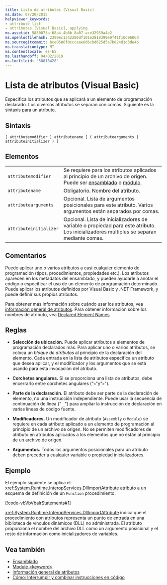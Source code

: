 ```yaml
---
title: Lista de atributos (Visual Basic)
ms.date: 07/20/2015
helpviewer_keywords:
- attribute list
- attributes [Visual Basic], applying
ms.assetid: 5880073a-68a4-4b6b-8a07-ace32959a4e2
ms.openlocfilehash: 2399ec1342280df101e2818399e0f41f10d9606d
ms.sourcegitcommit: bce0586f0cccaae6d6cbd625d5a7b824d1d3de4b
ms.translationtype: MT
ms.contentlocale: es-ES
ms.lasthandoff: 04/02/2019
ms.locfileid: "58818428"
---
```

# <a name="attribute-list-visual-basic"></a>Lista de atributos (Visual Basic)
Especifica los atributos que se aplicará a un elemento de programación declarado. Los diversos atributos se separan con comas. Siguiente es la sintaxis para un atributo.  
  
## <a name="syntax"></a>Sintaxis  
  
```  
[ attributemodifier ] attributename [ ( attributearguments | attributeinitializer ) ]  
```  
  
## <a name="parts"></a>Elementos  
|||
|---|---|
|`attributemodifier`|Se requiere para los atributos aplicados al principio de un archivo de origen. Puede ser [ensamblado](../../../visual-basic/language-reference/modifiers/assembly.md) o [módulo](../../../visual-basic/language-reference/modifiers/module-keyword.md).|
|`attributename`| Obligatorio. Nombre del atributo.|
|`attributearguments`|Opcional. Lista de argumentos posicionales para este atributo. Varios argumentos están separados por comas.|
|`attributeinitializer`|Opcional. Lista de inicializadores de variable o propiedad para este atributo. Los inicializadores múltiples se separan mediante comas.|
  
## <a name="remarks"></a>Comentarios  
 Puede aplicar uno o varios atributos a casi cualquier elemento de programación (tipos, procedimientos, propiedades etc.). Los atributos aparecen en los metadatos del ensamblado, y pueden ayudarle a anotar el código o especificar el uso de un elemento de programación determinado. Puede aplicar los atributos definidos por Visual Basic y .NET Framework, y puede definir sus propios atributos.  

 Para obtener más información sobre cuándo usar los atributos, vea [información general de atributos](../../../visual-basic/programming-guide/concepts/attributes/index.md). Para obtener información sobre los nombres de atributo, vea [Declared Element Names](../../../visual-basic/programming-guide/language-features/declared-elements/declared-element-names.md).  
  
## <a name="rules"></a>Reglas  
  
-   **Selección de ubicación.** Puede aplicar atributos a elementos de programación declarados más. Para aplicar uno o varios atributos, se coloca un *bloque de atributos* al principio de la declaración del elemento. Cada entrada en la lista de atributos especifica un atributo que desea aplicar, y el modificador y los argumentos que se está usando para esta invocación del atributo.  
  
-   **Corchetes angulares.** Si se proporciona una lista de atributos, debe encerrarlo entre corchetes angulares ("`<`"y"`>`").  
  
-   **Parte de la declaración.** El atributo debe ser parte de la declaración de elemento, no una instrucción independiente. Puede usar la secuencia de continuación de línea (" `_`") para ampliar la instrucción de declaración en varias líneas de código fuente.  
  
-   **Modificadores.** Un modificador de atributo (`Assembly` o `Module`) se requiere en cada atributo aplicado a un elemento de programación al principio de un archivo de origen. No se permiten modificadores de atributo en atributos aplicados a los elementos que no están al principio de un archivo de origen.  
  
-   **Argumentos.** Todos los argumentos posicionales para un atributo deben preceder a cualquier variable o propiedad inicializadores.  
  
## <a name="example"></a>Ejemplo  
 El ejemplo siguiente se aplica el <xref:System.Runtime.InteropServices.DllImportAttribute> atributo a un esquema de definición de un `Function` procedimiento.  
  
 [!code-vb[VbVbalrStatements#1](~/samples/snippets/visualbasic/VS_Snippets_VBCSharp/VbVbalrStatements/VB/Class1.vb#1)]  
  
 <xref:System.Runtime.InteropServices.DllImportAttribute> indica que el procedimiento con atributos representa un punto de entrada en una biblioteca de vínculos dinámicos (DLL) no administrada. El atributo proporciona el nombre del archivo DLL como un argumento posicional y el resto de información como inicializadores de variables.  
  
## <a name="see-also"></a>Vea también

- [Ensamblado](../../../visual-basic/language-reference/modifiers/assembly.md)
- [Module \<keyword>](../../../visual-basic/language-reference/modifiers/module-keyword.md)
- [Información general de atributos](../../../visual-basic/programming-guide/concepts/attributes/index.md)
- [Cómo: Interrumpir y combinar instrucciones en código](../../../visual-basic/programming-guide/program-structure/how-to-break-and-combine-statements-in-code.md)
